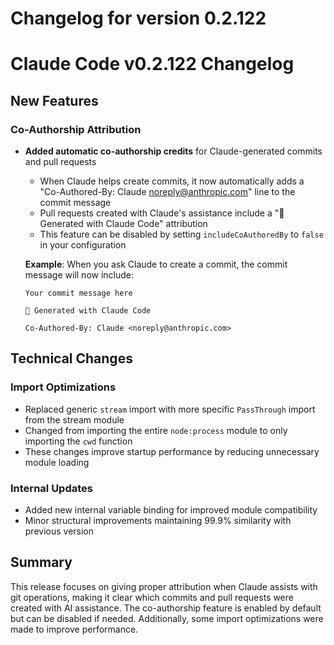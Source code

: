 # Changelog for version 0.2.122

# Claude Code v0.2.122 Changelog

## New Features

### Co-Authorship Attribution
- **Added automatic co-authorship credits** for Claude-generated commits and pull requests
  - When Claude helps create commits, it now automatically adds a "Co-Authored-By: Claude <noreply@anthropic.com>" line to the commit message
  - Pull requests created with Claude's assistance include a "🤖 Generated with Claude Code" attribution
  - This feature can be disabled by setting `includeCoAuthoredBy` to `false` in your configuration
  
  **Example**: When you ask Claude to create a commit, the commit message will now include:
  ```
  Your commit message here
  
  🤖 Generated with Claude Code
  
  Co-Authored-By: Claude <noreply@anthropic.com>
  ```

## Technical Changes

### Import Optimizations
- Replaced generic `stream` import with more specific `PassThrough` import from the stream module
- Changed from importing the entire `node:process` module to only importing the `cwd` function
- These changes improve startup performance by reducing unnecessary module loading

### Internal Updates
- Added new internal variable binding for improved module compatibility
- Minor structural improvements maintaining 99.9% similarity with previous version

## Summary
This release focuses on giving proper attribution when Claude assists with git operations, making it clear which commits and pull requests were created with AI assistance. The co-authorship feature is enabled by default but can be disabled if needed. Additionally, some import optimizations were made to improve performance.
